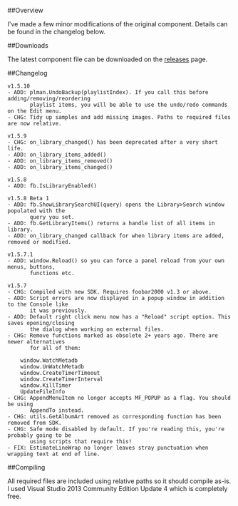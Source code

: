 ##Overview

I've made a few minor modifications of the original component. Details can be found
in the changelog below.

##Downloads

The latest component file can be downloaded on the [releases](https://github.com/marc2k3/foo_uie_wsh_panel_mod/releases) page.

##Changelog
```
v1.5.10
- ADD: plman.UndoBackup(playlistIndex). If you call this before adding/removing/reordering 
       playlist items, you will be able to use the undo/redo commands on the Edit menu.
- CHG: Tidy up samples and add missing images. Paths to required files are now relative.

v1.5.9
- CHG: on_library_changed() has been deprecated after a very short life.
- ADD: on_library_items_added()
- ADD: on_library_items_removed()
- ADD: on_library_items_changed()

v1.5.8
- ADD: fb.IsLibraryEnabled()

v1.5.8 Beta 1
- ADD: fb.ShowLibrarySearchUI(query) opens the Library>Search window populated with the
       query you set.
- ADD: fb.GetLibraryItems() returns a handle list of all items in library.
- ADD: on_library_changed callback for when library items are added, removed or modified.

v1.5.7.1
- ADD: window.Reload() so you can force a panel reload from your own menus, buttons,
       functions etc.

v1.5.7
- CHG: Compiled with new SDK. Requires foobar2000 v1.3 or above.
- ADD: Script errors are now displayed in a popup window in addition to the Console like
       it was previously.
- ADD: Default right click menu now has a "Reload" script option. This saves opening/closing
       the dialog when working on external files.
- CHG: Remove functions marked as obsolete 2+ years ago. There are newer alternatives
       for all of them:
       
	window.WatchMetadb 
	window.UnWatchMetadb
	window.CreateTimerTimeout
	window.CreateTimerInterval
	window.KillTimer
	UpdateFileInfo
- CHG: AppendMenuItem no longer accepts MF_POPUP as a flag. You should be using
       AppendTo instead.
- CHG: utils.GetAlbumArt removed as corresponding function has been removed from SDK.
- CHG: Safe mode disabled by default. If you're reading this, you're probably going to be
       using scripts that require this!
- FIX: EstimateLineWrap no longer leaves stray punctuation when wrapping text at end of line.
```

##Compiling

All required files are included using relative paths so it should compile as-is. I used Visual Studio 2013 Community Edition Update 4 which is completely free.
